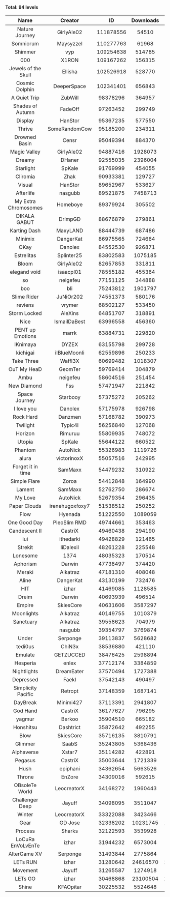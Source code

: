 #### Total: 94 levels

| Name | Creator | ID | Downloads | Likes |
|:---:|:---:|:---:|:---:|:---:|
| Nature Journey | GirlyAle02 | 111878556 | 54510 | 4509
| Somniorum | Maysyzzel | 110277763 | 61968 | 3749
| Shimmer | vyp | 109254638 | 514785 | 44688
| 000 | X1RON | 109167262 | 156315 | 6705
| Jewels of the Skull | Ellisha | 102526918 | 528770 | 24739
| Cosmic Dolphin | DeeperSpace | 102341401 | 656843 | 54911
| A Quiet Trip | ZubWill | 98378296 | 364957 | 30850
| Shades of Autumn | FadeOff | 97263452 | 299749 | 17629
| Display | HanStor | 95367235 | 577550 | 65933
| Thrive | SomeRandomCow | 95185200 | 234311 | 15744
| Drowned Basin | Censr | 95049394 | 884370 | 92029
| Magic Valley | GirlyAle02 | 94887416 | 1928073 | 213226
| Dreamy | DHaner | 92555035 | 2396004 | 244061
| Starlight | SpKale | 91769999 | 454055 | 56549
| Cliromia | Zhak | 90933381 | 129727 | 11666
| Visual | HanStor | 89652967 | 533627 | 57533
| Afterlife | nasgubb | 89521875 | 7458713 | 488787
| My Extra Chromosomes | Homeboye | 89379924 | 305502 | 22476
| DIKALA GABUT | DrimpGD | 88676879 | 279861 | 17972
| Karting Dash | MaxyLAND | 88444739 | 687486 | 54382
| Minimix | DangerKat | 86975565 | 724664 | 65744
| OKay | Danolex | 84552530 | 926871 | 92047
| Estrelitas | Splinter25 | 83802583 | 1075185 | 97264
| Bloom | GirlyAle02 | 82657853 | 331811 | 30111
| elegand void | isaacpl01 | 78555182 | 455364 | 28661
| so | neigefeu | 77151125 | 344888 | 29597
| boo | bli | 75243812 | 1901797 | 161224
| Slime Rider | JuNiOr202 | 74551373 | 580176 | 32199
| reviens | vrymer | 68502127 | 533450 | 33486
| Storm Locked | AleXins | 64851707 | 318891 | 24842
| Nice | IsmailDaBest | 63996558 | 456360 | 26171
| PENT up Emotions | marrk | 63884731 | 229820 | 15209
| IKnimaya | DYZEX | 63155798 | 299728 | 20896
| kichigai | iIBlueMoonIi | 62559896 | 250233 | 11354
| Take Three | Waffl3X | 60699482 | 1018307 | 89588
| OuT My HeaD | GeomTer | 59769414 | 304879 | 21156
| Ambu | neigefeu | 58604516 | 251454 | 23669
| New Diamond | Fss | 57471947 | 221842 | 16702
| Space Journey | Starbooy | 57375272 | 205262 | 15278
| I love you | Danolex | 57175978 | 926798 | 101102
| Rock Hard | Danzmen | 57168782 | 390973 | 32525
| Twilight | Typic4l | 56256840 | 127068 | 10507
| Horizon | Rimuruu | 55809935 | 748072 | 81482
| Utopia | SpKale | 55644122 | 660522 | 66674
| Phantom | AutoNick | 55326983 | 1119726 | 76334
| alura | victorinoxX | 55057516 | 242995 | 19493
| Forget it in time | SamMaxx | 54479232 | 310922 | 25455
| Simple Flare | Zoroa | 54412848 | 164990 | 22782
| Lament | SamMaxx | 52762750 | 286674 | 33935
| My Love | AutoNick | 52679354 | 296435 | 30006
| Paper Clouds | irenehugoxfoxy7 | 51538512 | 250252 | 31369
| Flow | Hyenada | 51222550 | 1089059 | 118711
| One Good Day | PleoSlim RMD | 49744661 | 353463 | 38400
| Candescent II | CastriX | 49460438 | 294190 | 38298
| iui | ithedarki | 49428829 | 121465 | 17670
| Strekit | IiDalexiI | 48261228 | 225548 | 31618
| Lonesome | 1374 | 48035323 | 170514 | 22429
| Aphorism | Darwin | 47738497 | 374420 | 48365
| Meraki | Alkatraz | 47181310 | 408048 | 47705
| Aline | DangerKat | 43130199 | 732476 | 76923
| HIT | izhar | 41469085 | 1128585 | 112992
| Dreim | Darwin | 40693939 | 496514 | 59891
| Empire | SkiesCore | 40631606 | 3587297 | 330924
| Moonlights | Alkatraz | 40149755 | 1010379 | 83854
| Sanctuary | Alkatraz | 39558623 | 704979 | 89723
|   | nasgubb | 39354797 | 3769874 | 279409
| Under | Serponge | 39113837 | 5628682 | 514509
| tedi0us | ChiN3x | 38536880 | 421110 | 53687
| Emulate | GETZUCCED | 38476425 | 2598894 | 242213
| Hesperia | enlex | 37712174 | 3384859 | 236026
| Nightlights | DreamEater | 37570494 | 1727388 | 157521
| Depressed | FaekI | 37542143 | 490497 | 67118
| Simplicity Pacific | Retropt | 37148359 | 1687141 | 175669
| DayBreak | Minimi427 | 37113391 | 2941807 | 294398
| God Hand | CastriX | 36177627 | 796295 | 101545
| yagmur | Berkoo | 35904510 | 665182 | 84617
| Honshitsu | Dashtrict | 35872642 | 492255 | 79982
| Blow | SkiesCore | 35716135 | 3810791 | 363442
| Glimmer | SaabS | 35243805 | 5368436 | 421428
| Alphaverse | Xstar7 | 35114282 | 422891 | 71671
| Pegasus | CastriX | 35003644 | 1721339 | 206117
| Hush | epiphani | 34362654 | 5663526 | 458229
| Throne | EnZore | 34309016 | 592615 | 94102
| OBsoleTe World | LeocreatorX | 34168272 | 1960443 | 191457
| Challenger Deep | Jayuff | 34098095 | 3511047 | 202827
| Winter | LeocreatorX | 33322088 | 3423466 | 339415
| Gear | GD Jose | 32338202 | 10231745 | 1275200
| Process | Sharks | 32122593 | 3539928 | 440825
| LoCuRa EnVoLvEnTe | izhar | 31944232 | 6573004 | 692353
| AlterGame XV | Serponge | 31493844 | 2775864 | 243300
| LETs  RUN | izhar | 31280642 | 24616570 | 2510350
| Movement | Jayuff | 31265587 | 1274918 | 146631
| LETs GO | izhar | 30468868 | 23100504 | 2125046
| Shine | KFAOpitar | 30225532 | 5524648 | 612411
